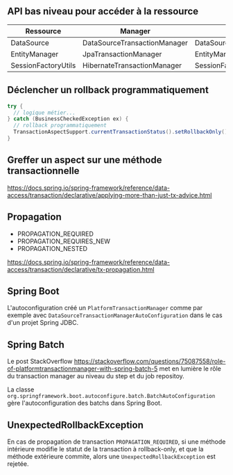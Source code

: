 ## API bas niveau pour accéder à la ressource 

| Ressource           | Manager                      | API                       |
| --------------------| ---------------------------- | ------------------------- |
| DataSource          | DataSourceTransactionManager | DataSourceUtils           |
| EntityManager       | JpaTransactionManager        | EntityManagerFactoryUtils |
| SessionFactoryUtils | HibernateTransactionManager  | SessionFactory            |

## Déclencher un rollback programmatiquement

```java
try {
  // logique métier...
} catch (BusinessCheckedException ex) {
  // rollback programmatiquement
  TransactionAspectSupport.currentTransactionStatus().setRollbackOnly();
}
```

## Greffer un aspect sur une méthode transactionnelle

https://docs.spring.io/spring-framework/reference/data-access/transaction/declarative/applying-more-than-just-tx-advice.html

## Propagation

- PROPAGATION_REQUIRED
- PROPAGATION_REQUIRES_NEW
- PROPAGATION_NESTED

https://docs.spring.io/spring-framework/reference/data-access/transaction/declarative/tx-propagation.html

## Spring Boot

L'autoconfiguration créé un `PlatformTransactionManager` comme par exemple avec `DataSourceTransactionManagerAutoConfiguration` dans le cas d'un projet Spring JDBC.

## Spring Batch

Le post StackOverflow https://stackoverflow.com/questions/75087558/role-of-platformtransactionmanager-with-spring-batch-5 met en lumière le rôle du transaction manager au niveau du step et du job repositoy.

La classe `org.springframework.boot.autoconfigure.batch.BatchAutoConfiguration` gère l'autoconfiguration des batchs dans Spring Boot.


## UnexpectedRollbackException

En cas de propagation de transaction `PROPAGATION_REQUIRED`, si une méthode intérieure modifie le statut de la transaction à rollback-only, et que la méthode extérieure commite, 
alors une `UnexpectedRollbackException` est rejetée.

